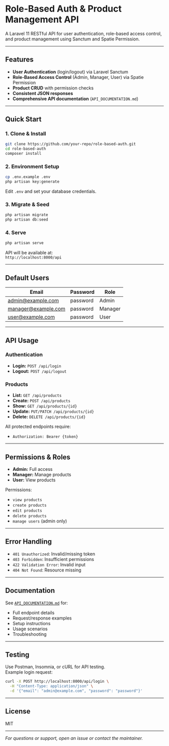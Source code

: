 # Role-Based Auth & Product Management API

A Laravel 11 RESTful API for user authentication, role-based access control, and product management using Sanctum and Spatie Permission.

---

## Features

- **User Authentication** (login/logout) via Laravel Sanctum
- **Role-Based Access Control** (Admin, Manager, User) via Spatie Permission
- **Product CRUD** with permission checks
- **Consistent JSON responses**
- **Comprehensive API documentation** (`API_DOCUMENTATION.md`)

---

## Quick Start

### 1. Clone & Install

```bash
git clone https://github.com/your-repo/role-based-auth.git
cd role-based-auth
composer install
```

### 2. Environment Setup

```bash
cp .env.example .env
php artisan key:generate
```
Edit `.env` and set your database credentials.

### 3. Migrate & Seed

```bash
php artisan migrate
php artisan db:seed
```

### 4. Serve

```bash
php artisan serve
```
API will be available at:  
`http://localhost:8000/api`

---

## Default Users

| Email               | Password | Role   |
|---------------------|----------|--------|
| admin@example.com   | password | Admin  |
| manager@example.com | password | Manager|
| user@example.com    | password | User   |

---

## API Usage

### Authentication

- **Login:** `POST /api/login`
- **Logout:** `POST /api/logout`

### Products

- **List:** `GET /api/products`
- **Create:** `POST /api/products`
- **Show:** `GET /api/products/{id}`
- **Update:** `PUT/PATCH /api/products/{id}`
- **Delete:** `DELETE /api/products/{id}`

All protected endpoints require:

- `Authorization: Bearer {token}`

---

## Permissions & Roles

- **Admin:** Full access
- **Manager:** Manage products
- **User:** View products

Permissions:
- `view products`
- `create products`
- `edit products`
- `delete products`
- `manage users` (admin only)

---

## Error Handling

- `401 Unauthorized`: Invalid/missing token
- `403 Forbidden`: Insufficient permissions
- `422 Validation Error`: Invalid input
- `404 Not Found`: Resource missing

---

## Documentation

See [`API_DOCUMENTATION.md`](./API_DOCUMENTATION.md) for:
- Full endpoint details
- Request/response examples
- Setup instructions
- Usage scenarios
- Troubleshooting

---

## Testing

Use Postman, Insomnia, or cURL for API testing.  
Example login request:

```bash
curl -X POST http://localhost:8000/api/login \
  -H "Content-Type: application/json" \
  -d '{"email": "admin@example.com", "password": "password"}'
```

---

## License

MIT

---

*For questions or support, open an issue or contact the maintainer.*
